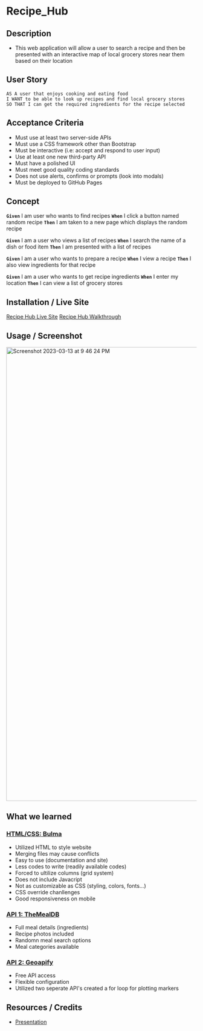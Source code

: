 # Recipe_Hub

## Description
- This web application will allow a user to search a recipe and then be presented with an interactive map of local grocery stores near them based on their location


## User Story
```
AS A user that enjoys cooking and eating food
I WANT to be able to look up recipes and find local grocery stores
SO THAT I can get the required ingredients for the recipe selected
```

## Acceptance Criteria
* Must use at least two server-side APIs
* Must use a CSS framework other than Bootstrap
* Must be interactive (i.e: accept and respond to user input)
* Use at least one new third-party API
* Must have a polished UI
* Must meet good quality coding standards
* Does not use alerts, confirms or prompts (look into modals)
* Must be deployed to GitHub Pages


## Concept
**`Given`** I am user who wants to find recipes
**`When`**  I click a button named random recipe
**`Then`**  I am taken to a new page which displays the random recipe

**`Given`**  I am a user who views a list of recipes
**`When`** I search the name of a dish or food item
**`Then`**  I am presented with a list of recipes

**`Given`** I am a user who wants to prepare a recipe
**`When`** I view a recipe
**`Then`**  I also view ingredients for that recipe

**`Given`** I am a user who wants to get recipe ingredients
**`When`** I enter my location
**`Then`** I can view a list of grocery stores

## Installation / Live Site
[Recipe Hub Live Site](https://cjmoye30.github.io/Project1_Recipe_Hub/)
[Recipe Hub Walkthrough](https://drive.google.com/file/d/14nJgPK4R8DfqZhHA2Gk5u8QHpLIgC9wP/view?usp=share_link)

## Usage / Screenshot
<img width="1201" alt="Screenshot 2023-03-13 at 9 46 24 PM" src="https://user-images.githubusercontent.com/122712555/224871121-4f0ec173-5dad-4beb-89af-7601394ae988.png">

## What we learned

### [HTML/CSS: Bulma](https://bulma.io/)
- Utilized HTML to style website
- Merging files may cause conflicts
- Easy to use (documentation and site)
- Less codes to write (readily available codes)
- Forced to ultilize columns (grid system)
- Does not include Javacript
- Not as customizable as CSS (styling, colors, fonts...)
- CSS override chanllenges
- Good responsiveness on mobile 

### [API 1: TheMealDB](https://www.themealdb.com/api.php)
- Full meal details (ingredients)
- Recipe photos included
- Randomn meal search options
- Meal categories available

### [API 2: Geoapify](https://www.geoapify.com/)
- Free API access
- Flexible configuration
- Utilized two seperate API's created a for loop for plotting markers

## Resources / Credits
* [Presentation](https://docs.google.com/presentation/d/1jQ-VpiBo03JUBuU0R8XDv61vs0MOMoEUB0hWLaX8zTY/edit?usp=sharing)
